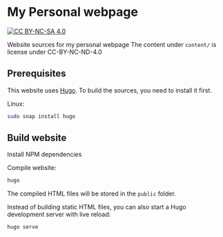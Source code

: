 # My Personal webpage
[![CC BY-NC-SA 4.0][cc-by-nc-sa-shield]][cc-by-nc-sa]

Website sources for my personal webpage
The content under `content/` is license under CC-BY-NC-ND-4.0

## Prerequisites

This website uses [Hugo](https://gohugo.io/). To build the sources, you need to install it first.

Linux:
```bash
sudo snap install hugo
```


## Build website

Install NPM dependencies

Compile website:
```bash
hugo
```

The compiled HTML files will be stored in the `public` folder.

Instead of building static HTML files, you can also start a Hugo development server with live reload:
```bash
hugo serve
```


[cc-by-nc-sa]: http://creativecommons.org/licenses/by-nc-sa/4.0/
[cc-by-nc-sa-image]: https://licensebuttons.net/l/by-nc-sa/4.0/88x31.png
[cc-by-nc-sa-shield]: https://img.shields.io/badge/License-CC%20BY--NC--SA%204.0-lightgrey.svg
